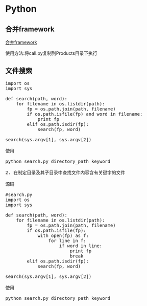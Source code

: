 # Python

## 合并framework

[合并framework](code/call.py)

使用方法:将call.py复制到Products目录下执行


## 文件搜索
<pre>
import os
import sys

def search(path, word):
    for filename in os.listdir(path):
        fp = os.path.join(path, filename)
        if os.path.isfile(fp) and word in filename:
            print fp
        elif os.path.isdir(fp):
            search(fp, word)

search(sys.argv[1], sys.argv[2])

使用

python search.py directory_path keyword

2. 在制定目录及其子目录中查找文件内容含有关键字的文件

源码

#search.py
import os
import sys

def search(path, word):
    for filename in os.listdir(path):
        fp = os.path.join(path, filename)
        if os.path.isfile(fp):
            with open(fp) as f:
                for line in f:
                    if word in line:
                        print fp
                        break
        elif os.path.isdir(fp):
            search(fp, word)

search(sys.argv[1], sys.argv[2])

使用

python search.py directory_path keyword
</pre>